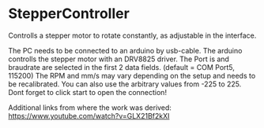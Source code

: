 # StepperController
Controlls a stepper motor to rotate constantly, as adjustable in the interface.

The PC needs to be connected to an arduino by usb-cable. The arduino controlls the stepper motor with an DRV8825 driver. 
The Port is and braudrate are selected in the first 2 data fields. (default = COM Port5, 115200)
The RPM and mm/s may vary depending on the setup and needs to be recalibrated. You can also use the arbitrary values from -225 to 225. 
Dont forget to click start to open the connection!

Additional links from where the work was derived:
https://www.youtube.com/watch?v=GLX21Bf2kXI
